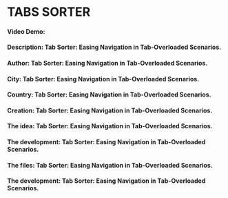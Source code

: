 # TABS SORTER
#### Video Demo:  <URL HERE>
#### Description: Tab Sorter: Easing Navigation in Tab-Overloaded Scenarios.
#### Author: Tab Sorter: Easing Navigation in Tab-Overloaded Scenarios.
#### City: Tab Sorter: Easing Navigation in Tab-Overloaded Scenarios.
#### Country: Tab Sorter: Easing Navigation in Tab-Overloaded Scenarios.
#### Creation: Tab Sorter: Easing Navigation in Tab-Overloaded Scenarios.
#### The idea: Tab Sorter: Easing Navigation in Tab-Overloaded Scenarios.
#### The development: Tab Sorter: Easing Navigation in Tab-Overloaded Scenarios.
#### The files: Tab Sorter: Easing Navigation in Tab-Overloaded Scenarios.
#### The development: Tab Sorter: Easing Navigation in Tab-Overloaded Scenarios.